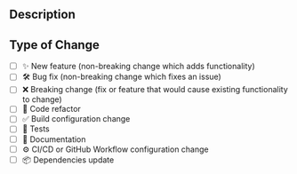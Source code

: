 <!--

  Thanks for contributing!

  Please describe your changes below and a general summary in the title.

-->

## Description

<!--- Please describe your changes in detail and link related issue(s) -->

## Type of Change

<!--- Please put an `x` in all the boxes that apply: -->

- [ ] ✨ New feature (non-breaking change which adds functionality)
- [ ] 🛠️ Bug fix (non-breaking change which fixes an issue)
- [ ] ❌ Breaking change (fix or feature that would cause existing functionality to change)
- [ ] 🧹 Code refactor
- [ ] ✅ Build configuration change
- [ ] 🧪 Tests
- [ ] 📝 Documentation
- [ ] ⚙️ CI/CD or GitHub Workflow configuration change
- [ ] 📦 Dependencies update
